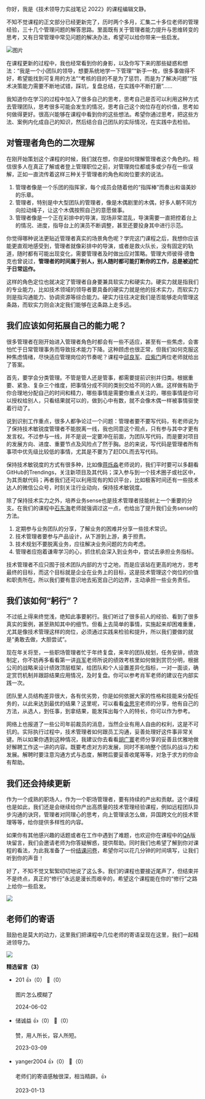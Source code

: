 你好，我是《技术领导力实战笔记 2022》的课程编辑文静。

不知不觉课程的正文部分已经更新完了，历时两个多月，汇集二十多位老师的管理经验，三十几个管理问题的解答思路。里面既有关于管理者能力提升与思维转变的思考，又有日常管理中常见问题的解决办法，希望可以给你带来一些启发。

![图片](https://static001.geekbang.org/resource/image/ff/42/ff914676a1b558d3795701406c9bfd42.jpg?wh=1920x1181)

在课程更新的过程中，我也经常看到你的身影，以及你写下来的那些疑惑和想法：“我是一个小团队的领导，想要系统地学一下管理”“新手一枚，很多事做得不好，希望能找到可复用的方法”“考核的目的不是为了惩罚，而是为了解决问题”“技术决策能力需要不断地试错，踩坑，复盘总结，在实践中不断打磨”……

我知道你在学习的过程中加入了很多自己的思考，思考自己是否可以利用这种方式去管理团队，思考很多可能会发生的情况，思考自己这个岗位存在的价值，思考如何做得更好。很高兴能够在课程中看到你的这些想法。希望你通过思考，把这些方法、案例内化成自己的知识，然后结合自己团队的实际情况，在实践中去检验。

## 对管理者角色的二次理解

在刚开始策划这个课程的时候，我们就在想，你是如何理解管理者这个角色的。相信很多人在真正了解或者登上管理职位之前，对管理岗位都或多或少存在一些误解，正如一直流传着这样三种关于管理者的角色和岗位要求的说法。

1. 管理者像是一个乐团的指挥家，每个成员会随着他的“指挥棒”而奏出和谐美妙的乐章。
2. 管理者，特别是中大型团队的管理者，像是木偶剧里的木偶，好多人朝不同方向拉动绳子，让这个木偶按照自己的意愿做事。
3. 管理者像是一个正在彩排中的导演，现场非常混乱，导演需要一直把控着台上的情况、进度，指导台上的演员不断调整，甚至还要投身其中进行示范。

你觉得哪种说法更贴近管理者真实的场景角色呢？学完这门课程之后，我想你应该能更直观地感受到，管理者就像彩排中的导演，或者是救火队长，没有固定的轨道，随时都有可能出现变化，需要管理者及时做出应对策略。管理大师彼得·德鲁克也曾说过，**管理者的时间属于别人，别人随时都可能打断你的工作，总是被迫忙于日常运作。**

这样的角色定位也就决定了管理者自身要兼具软实力和硬实力。硬实力就是指我们的专业能力，比如技术领域的领导者要具备的硬实力就是他的技术实力，而软实力则是指沟通能力、协调资源等综合能力。硬实力往往决定我们是否能够走向管理这条路，而软实力则会决定我们能够在这条路上走多远。

## 我们应该如何拓展自己的能力呢？

很多管理者在刚开始进入管理者角色时都会有一些不适应，甚至有一些焦虑，会害怕忙于日常管理事务而导致技术能力下降。这种顾虑也很正常，但我们如何克服这种焦虑情绪，尽快适应管理岗位的节奏呢？课程中[邱良军](https://time.geekbang.org/column/article/613114)、[应紫门](https://time.geekbang.org/column/article/612858)两位老师就给出了答案。

首先，要学会分类管理。不管是管人还是管事，都需要提前识别并归类。根据重要、紧急、复杂三个维度，把事情分成不同的类别交给不同的人做。这样做有助于你合理地分配自己的时间和精力，哪些事情是需要你重点关注的，哪些事情是你可以授权给别人，只看结果就可以的，做到心中有数，就不会像木偶一样被事情驱使着行动了。

说到识别工作重点，很多人都争论过一个问题：管理者要不要写代码，有老师说为了保持技术敏锐度管理者不能脱离一线，我也同意这个观点，只有参与其中才更有发言权。不过参与一线，并不是说一定要冲在前面，为团队写代码，而是要对项目的发展方向、进度、重要节点及风险点了然于胸。总的来说，写代码是管理者所有事项中优先级比较低的事情，尤其是不要为了赶DDL而去写代码。

保持技术敏锐度的方式有很多种，比如像[蒋烁淼](https://time.geekbang.org/column/article/615807)老师说的，我们平时要可以多翻看GitHub的Trendings，关注新项目及其代码；深入参与到一个技术圈子或社区中，为其贡献代码；再者我们还可以利用现有的知识平台，比如极客时间还有一些技术达人的微信公众号，时刻关注行业动向，保持技术敏锐度。

除了保持技术实力之外，培养业务sense也是技术管理者技能树上一个重要的分支。在我们的课程中[石东海](https://time.geekbang.org/column/article/619028)老师就强调过这一点，也给出了提升我们业务sense的方法。

1. 定期参与业务团队的分享，了解业务的困难并分享一些技术常识。
2. 技术管理者要参与产品设计，从下游到上游，勇于担责。
3. 技术规划不要脱离业务，应往解决业务问题的方向考虑。
4. 管理者应抱着谦卑学习的心，抓住机会深入到业务中，尝试去承担业务指标。

技术管理者不应只囿于技术团队内部的方寸之地，而是应该站在更高的地方，思考最终的目标，而这个目标就是企业在业务上的目标，这是技术管理这个岗位的价值和职责所在。所以我们要有意识地去拓宽自己的边界，主动承担一些业务责任。

## **我们该如何“躬行”？**

不过纸上得来终觉浅，绝知此事要躬行。我们听过了很多前人的经验、看到了很多真实的案例，甚至熟知其中的细节。但看上去简单的事情，实施起来却困难重重，尤其是像技术管理这样的岗位，必须通过实践来检验和提升，所以我们要做的就是“勇敢去做，大胆尝试”。

现在年关将至，一些职场管理者忙于年终复盘，来年的团队规划，任务安排，绩效制定，你不妨再多看看第一讲[肖军](https://time.geekbang.org/column/article/596926)老师所说的绩效考核里如何做到赏罚分明，根据公司的战略来设计绩效顶层框架，给团队和个人设置差异化指标，一对一面谈，确定赏罚机制并跟踪结果应用情况，及时复盘。你可以参考肖军老师的建议在内部实践一次。

团队里人员结构差异很大，各有优劣势，你是如何依据大家的性格和技能来分配任务的，以此来达到最优的结果？这里呢，可以看看[金思宇](https://time.geekbang.org/column/article/619018)老师的分享，他有自己的方法，从选人，到任事，到拿结果，能发挥出每个人的特长，你可以作为参考。

网络上也报道了一些公司年前裁员的消息，当然企业有用人自由的权利，这是不可抗的。实际执行过程中，技术管理者如何跟员工沟通，妥善处理好这件事非常关键。所以如果你遇到这种情况，我建议你去看看[胡广寰](https://time.geekbang.org/column/article/609473)老师分享的妥善且优雅地做好解聘工作这一讲的内容。既要考虑对方的发展，同时不影响整个团队的战斗力和发展。解聘时要注意沟通方式与态度，解聘后要妥善收尾等等，对急于求方的你会有帮助。

## **我们还会持续更新**

作为一个成熟的职场人，作为一个职场管理者，要有持续的产出和贡献。这个课程也是如此，我们还是会继续给你产出高质量的技术管理经验课程，例如远程团队异步沟通的诀窍，管理者对同理心的思考，向上管理该怎么做，异国跨文化的技术管理等等，给你提供多样性的内容。

如果你有其他感兴趣的话题或者在工作中遇到了难题，也欢迎你在课程中的[QA](https://time.geekbang.org/column/article/611137)版块留言，我们会邀请老师为你答疑解惑，提供帮助。同时我们也希望了解到你对课程的看法，为此我准备了一份[结课问卷](https://jinshuju.net/f/p1ocrt)，希望你可以花几分钟的时间填写，让我们听到你的声音！

好了，不知不觉又絮絮叨叨地说了这么多。我们的课程也要接近尾声了，但结束并不是终点，真正的“修行”永远是漫长而艰辛的，希望这个课程能在你的“修行”之路上给你一些启发。

[![](https://static001.geekbang.org/resource/image/ff/8c/fff8591c69b447bc0b4c2fb2fd9dcb8c.jpg?wh=1142x801)](https://jinshuju.net/f/p1ocrt)

## 老师们的寄语

鼓励也是莫大的动力，这里我们把课程中几位老师的寄语呈现在这里，我们一起精进领导力。

![](https://static001.geekbang.org/resource/image/56/12/56ef1942a5a584079ac90238b6f60f12.jpg?wh=1626x2734)
<div><strong>精选留言（3）</strong></div><ul>
<li><span>201</span> 👍（0） 💬（0）<p>图片怎么模糊了</p>2024-06-02</li><br/><li><span>储诚益</span> 👍（0） 💬（0）<p>赞，用人所长，容人所短。</p>2023-03-09</li><br/><li><span>yanger2004</span> 👍（0） 💬（0）<p>老师们的寄语感触很深，相当精辟。👍</p>2023-01-13</li><br/>
</ul>
